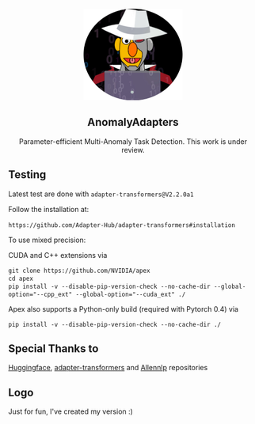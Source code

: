 <p align="center">
<img src="docs\adapter-anomaly.png" />
</p>
<h2 align="center">
<span>AnomalyAdapters</span>
</h2>

<p align="center">
Parameter-efficient Multi-Anomaly Task Detection.
This work is under review.
</p>

## Testing
Latest test are done with `adapter-transformers@V2.2.0a1` 

Follow the installation at:

```https://github.com/Adapter-Hub/adapter-transformers#installation```

To use mixed precision:

CUDA and C++ extensions via
```
git clone https://github.com/NVIDIA/apex
cd apex
pip install -v --disable-pip-version-check --no-cache-dir --global-option="--cpp_ext" --global-option="--cuda_ext" ./
```

Apex also supports a Python-only build (required with Pytorch 0.4) via
```
pip install -v --disable-pip-version-check --no-cache-dir ./
```

## Special Thanks to
[Huggingface](https://github.com/huggingface/transformers), [adapter-transformers](https://github.com/Adapter-Hub/adapter-transformers) and [Allennlp](https://github.com/allenai/allennlp) repositories

## Logo
Just for fun, I've created my version :)